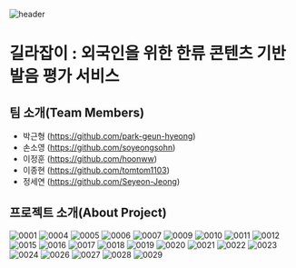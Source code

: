 ![header](https://capsule-render.vercel.app/api?type=waving&color=auto&height=250&section=header&text=📕2021%20데이터청년캠퍼스%20고려대학교%20과정%204조&fontSize=40)

# 길라잡이 : 외국인을 위한 한류 콘텐츠 기반 발음 평가 서비스

## 팀 소개(Team Members)
- 박근형 (https://github.com/park-geun-hyeong)
- 손소영 (https://github.com/soyeongsohn)
- 이정훈 (https://github.com/hoonww)
- 이종현 (https://github.com/tomtom1103)
- 정세연 (https://github.com/Seyeon-Jeong)

## 프로젝트 소개(About Project)
![0001](https://user-images.githubusercontent.com/32546264/131172595-667960d6-f99f-4268-9fee-6873afa55e2c.jpg)
![0004](https://user-images.githubusercontent.com/32546264/131172650-11f5a631-19a7-4fe9-a1b2-41e7a9103716.jpg)
![0005](https://user-images.githubusercontent.com/32546264/131172659-f02f9380-8dbf-45cc-bc26-99f29be8dffe.jpg)
![0006](https://user-images.githubusercontent.com/32546264/131172664-d121335e-a55e-478b-b24f-dfeecae9536a.jpg)
![0007](https://user-images.githubusercontent.com/32546264/131172671-1c3902bb-8e42-456c-b4a4-ad44a47b5628.jpg)
![0009](https://user-images.githubusercontent.com/32546264/131172677-de460d58-24ee-4177-8025-7ed22776d242.jpg)
![0010](https://user-images.githubusercontent.com/32546264/131172690-4d552d31-12e4-45a2-94ec-4f9ecdc0bc6e.jpg)
![0011](https://user-images.githubusercontent.com/32546264/131172701-236e9368-efaa-462a-8687-fe48862c8b60.jpg)
![0012](https://user-images.githubusercontent.com/32546264/131172708-f2f299f6-6f31-4cdb-9871-56067eb9559c.jpg)
![0015](https://user-images.githubusercontent.com/32546264/131172732-0ad35ef1-89d3-46a8-8a05-db03d14c5e74.jpg)
![0016](https://user-images.githubusercontent.com/32546264/131172737-65daf42e-7f0f-4266-8ac4-11cefb679b8f.jpg)
![0017](https://user-images.githubusercontent.com/32546264/131172742-ca124560-4b6b-4594-ba4b-fed44bd78cf3.jpg)
![0018](https://user-images.githubusercontent.com/32546264/131172746-5e9b4294-2929-4617-b200-11f15bf47ded.jpg)
![0019](https://user-images.githubusercontent.com/32546264/131172749-29e0bb81-7176-4885-9877-e4aeacf66d77.jpg)
![0020](https://user-images.githubusercontent.com/32546264/131172754-04491e66-9dd5-46b1-9579-d662805cbf25.jpg)
![0021](https://user-images.githubusercontent.com/32546264/131172757-69eb661f-4974-466c-a601-a6e4a22680f9.jpg)
![0022](https://user-images.githubusercontent.com/32546264/131172759-c31298fc-352b-4001-915a-be860e5465fd.jpg)
![0023](https://user-images.githubusercontent.com/32546264/131172767-fc4ef27c-db18-437c-8b19-8a111069760f.jpg)
![0024](https://user-images.githubusercontent.com/32546264/131172804-cc85d9fa-f132-435a-bfc9-f05728c019c1.jpg)
![0026](https://user-images.githubusercontent.com/32546264/131172808-34d4b47c-2ee7-4f9c-8fcf-dcac0f8319a4.jpg)
![0027](https://user-images.githubusercontent.com/32546264/131172811-71396294-214d-4be4-9a43-ad4ad706ced7.jpg)
![0028](https://user-images.githubusercontent.com/32546264/131172821-dc7cf83f-a5c9-4623-9e9a-bd8d41e4496f.jpg)
![0029](https://user-images.githubusercontent.com/32546264/131172828-a57975cb-4bab-4f1d-8aa4-654bf3fe3bbc.jpg)
